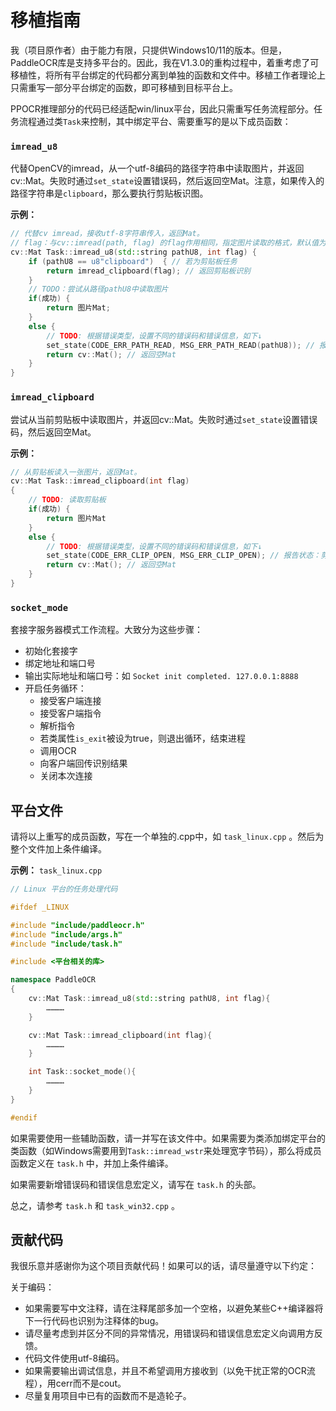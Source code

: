 # 移植指南

我（项目原作者）由于能力有限，只提供Windows10/11的版本。但是，PaddleOCR库是支持多平台的。因此，我在V1.3.0的重构过程中，着重考虑了可移植性，将所有平台绑定的代码都分离到单独的函数和文件中。移植工作者理论上只需重写一部分平台绑定的函数，即可移植到目标平台上。

PPOCR推理部分的代码已经适配win/linux平台，因此只需重写任务流程部分。任务流程通过类`Task`来控制，其中绑定平台、需要重写的是以下成员函数：

### `imread_u8`

代替OpenCV的imread，从一个utf-8编码的路径字符串中读取图片，并返回cv::Mat。失败时通过`set_state`设置错误码，然后返回空Mat。注意，如果传入的路径字符串是`clipboard`，那么要执行剪贴板识图。

**示例：**

```cpp
// 代替cv imread，接收utf-8字符串传入，返回Mat。 
// flag：与cv::imread(path, flag) 的flag作用相同，指定图片读取的格式，默认值为cv::IMREAD_COLOR
cv::Mat Task::imread_u8(std::string pathU8, int flag) {
    if (pathU8 == u8"clipboard")  { // 若为剪贴板任务 
        return imread_clipboard(flag); // 返回剪贴板识别 
    }
    // TODO：尝试从路径pathU8中读取图片 
    if(成功) {
        return 图片Mat;
    }
    else {
        // TODO: 根据错误类型，设置不同的错误码和错误信息，如下↓ 
        set_state(CODE_ERR_PATH_READ, MSG_ERR_PATH_READ(pathU8)); // 报告状态：无法读取 
        return cv::Mat(); // 返回空Mat 
    }
}
```

### `imread_clipboard`

尝试从当前剪贴板中读取图片，并返回cv::Mat。失败时通过`set_state`设置错误码，然后返回空Mat。

**示例：**

```cpp
// 从剪贴板读入一张图片，返回Mat。 
cv::Mat Task::imread_clipboard(int flag)
{
    // TODO: 读取剪贴板 
    if(成功) {
        return 图片Mat
    }
    else {
        // TODO: 根据错误类型，设置不同的错误码和错误信息，如下↓ 
        set_state(CODE_ERR_CLIP_OPEN, MSG_ERR_CLIP_OPEN); // 报告状态：剪贴板打开失败
        return cv::Mat(); // 返回空Mat 
    }
}
```

### `socket_mode`

套接字服务器模式工作流程。大致分为这些步骤：

- 初始化套接字
- 绑定地址和端口号
- 输出实际地址和端口号：如 `Socket init completed. 127.0.0.1:8888`
- 开启任务循环：
  - 接受客户端连接
  - 接受客户端指令
  - 解析指令
  - 若类属性`is_exit`被设为true，则退出循环，结束进程
  - 调用OCR
  - 向客户端回传识别结果
  - 关闭本次连接

## 平台文件

请将以上重写的成员函数，写在一个单独的.cpp中，如 `task_linux.cpp` 。然后为整个文件加上条件编译。

**示例：** `task_linux.cpp`

```cpp
// Linux 平台的任务处理代码

#ifdef _LINUX

#include "include/paddleocr.h"
#include "include/args.h"
#include "include/task.h"

#include <平台相关的库>

namespace PaddleOCR
{
    cv::Mat Task::imread_u8(std::string pathU8, int flag){
        …………
    }

    cv::Mat Task::imread_clipboard(int flag){
        …………
    }

    int Task::socket_mode(){
        …………
    }
}

#endif
```

如果需要使用一些辅助函数，请一并写在该文件中。如果需要为类添加绑定平台的类函数（如Windows需要用到`Task::imread_wstr`来处理宽字节码），那么将成员函数定义在 `task.h` 中，并加上条件编译。

如果需要新增错误码和错误信息宏定义，请写在 `task.h` 的头部。

总之，请参考 `task.h` 和 `task_win32.cpp` 。

## 贡献代码

我很乐意并感谢你为这个项目贡献代码！如果可以的话，请尽量遵守以下约定：

关于编码：
- 如果需要写中文注释，请在注释尾部多加一个空格，以避免某些C++编译器将下一行代码也识别为注释体的bug。
- 请尽量考虑到并区分不同的异常情况，用错误码和错误信息宏定义向调用方反馈。
- 代码文件使用utf-8编码。
- 如果需要输出调试信息，并且不希望调用方接收到（以免干扰正常的OCR流程），用cerr而不是cout。
- 尽量复用项目中已有的函数而不是造轮子。
